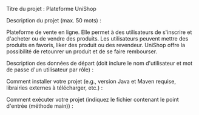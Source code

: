 Titre du projet : Plateforme UniShop

Description du projet (max. 50 mots) :

Plateforme de vente en ligne. Elle permet à des utilisateurs de s'inscrire et d'acheter ou de vendre des produits. Les utilisateurs peuvent mettre des produits en favoris, liker des produit ou des revendeur. 
UniShop offre la possibilité de retounrer un produit et de se faire rembourser.

Description des données de départ (doit inclure le nom d'utilisateur et mot de passe d'un utilisateur par rôle) :

Comment installer votre projet (e.g., version Java et Maven requise, librairies externes à télécharger, etc.) :

Comment exécuter votre projet (indiquez le fichier contenant le point d'entrée (méthode main)) :